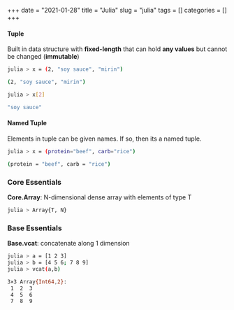 +++ 
date = "2021-01-28"
title = "Julia"
slug = "julia"
tags = []
categories = []
+++

#### Tuple
Built in data structure with __fixed-length__ that can hold __any values__ but cannot be changed (__immutable__)

```sh
julia > x = (2, "soy sauce", "mirin")

(2, "soy sauce", "mirin")
```

```sh
julia > x[2]

"soy sauce"
```

#### Named Tuple
Elements in tuple can be given names. If so, then its a named tuple.

```sh
julia > x = (protein="beef", carb="rice")

(protein = "beef", carb = "rice")
```

### Core Essentials

__Core.Array__: N-dimensional dense array with elements of type T

```sh
julia > Array{T, N}
```

### Base Essentials

__Base.vcat__: concatenate along 1 dimension

```sh
julia > a = [1 2 3]
julia > b = [4 5 6; 7 8 9]
julia > vcat(a,b)

3×3 Array{Int64,2}:
 1  2  3
 4  5  6
 7  8  9
```


